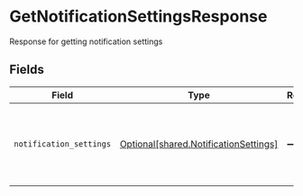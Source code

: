 # GetNotificationSettingsResponse

Response for getting notification settings


## Fields

| Field                                                                                | Type                                                                                 | Required                                                                             | Description                                                                          |
| ------------------------------------------------------------------------------------ | ------------------------------------------------------------------------------------ | ------------------------------------------------------------------------------------ | ------------------------------------------------------------------------------------ |
| `notification_settings`                                                              | [Optional[shared.NotificationSettings]](../../models/shared/notificationsettings.md) | :heavy_minus_sign:                                                                   | Settings that control how and when notifications are delivered.                      |